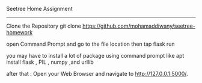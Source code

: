 Seetree Home Assignment
__________________________________
Clone the Repository
git clone https://github.com/mohamaddiwany/seetree-homework

open Command Prompt and go to the file location then tap flask run

you may have to install a lot of package using command prompt like apt install flask , PIL , numpy ,and urllib

after that : Open your Web Browser and navigate to http://127.0.0.1:5000/.



